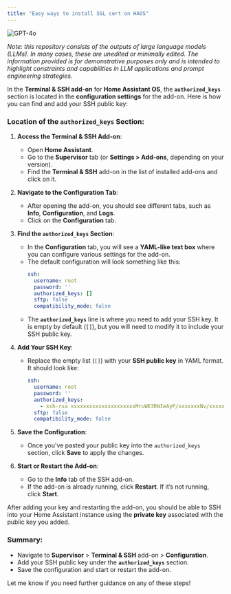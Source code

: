 ```yaml
---
title: "Easy ways to install SSL cert on HAOS"
---
```

![GPT-4o](https://img.shields.io/badge/GPT--4o-3333FF?style=for-the-badge&logo=openai&logoColor=white)



*Note: this repository consists of the outputs of large language models (LLMs). In many cases, these are unedited or minimally edited. The information provided is for demonstrative purposes only and is intended to highlight constraints and capabilities in LLM applications and prompt engineering strategies.*


In the **Terminal & SSH add-on** for **Home Assistant OS**, the **`authorized_keys`** section is located in the **configuration settings** for the add-on. Here is how you can find and add your SSH public key:

### **Location of the `authorized_keys` Section**:
1. **Access the Terminal & SSH Add-on**:
   - Open **Home Assistant**.
   - Go to the **Supervisor** tab (or **Settings > Add-ons**, depending on your version).
   - Find the **Terminal & SSH** add-on in the list of installed add-ons and click on it.

2. **Navigate to the Configuration Tab**:
   - After opening the add-on, you should see different tabs, such as **Info**, **Configuration**, and **Logs**.
   - Click on the **Configuration** tab.

3. **Find the `authorized_keys` Section**:
   - In the **Configuration** tab, you will see a **YAML-like text box** where you can configure various settings for the add-on.
   - The default configuration will look something like this:
     ```yaml
     ssh:
       username: root
       password: ''
       authorized_keys: []
       sftp: false
       compatibility_mode: false
     ```
   - The **`authorized_keys`** line is where you need to add your SSH key. It is empty by default (`[]`), but you will need to modify it to include your SSH public key.

4. **Add Your SSH Key**:
   - Replace the empty list (`[]`) with your **SSH public key** in YAML format. It should look like:
     ```yaml
     ssh:
       username: root
       password: ''
       authorized_keys:
         - ssh-rsa xxxxxxxxxxxxxxxxxxxxxMruWE3RNIeAyP/xxxxxxxNv/xxxxxxxVpQz+DdS2VEaxWCm9/gjuIWJuXKzW4z6Kc7lcwgq/ZSCnDiBNQ6YRQKoUUO1W9Q5OlbAw6/yQgxvh57m0/xxxxxxx80hKSVCVuOm2J/tMyvf+xxxxxxxmqiPZsGztj7doJfkTbpRMzxL/xxxxxxxM1qvEOO36k= daniel@danielworkstation
       sftp: false
       compatibility_mode: false
     ```

5. **Save the Configuration**:
   - Once you've pasted your public key into the `authorized_keys` section, click **Save** to apply the changes.

6. **Start or Restart the Add-on**:
   - Go to the **Info** tab of the SSH add-on.
   - If the add-on is already running, click **Restart**. If it’s not running, click **Start**.

After adding your key and restarting the add-on, you should be able to SSH into your Home Assistant instance using the **private key** associated with the public key you added. 

### **Summary**:
- Navigate to **Supervisor** > **Terminal & SSH** add-on > **Configuration**.
- Add your SSH public key under the **`authorized_keys`** section.
- Save the configuration and start or restart the add-on.

Let me know if you need further guidance on any of these steps!
